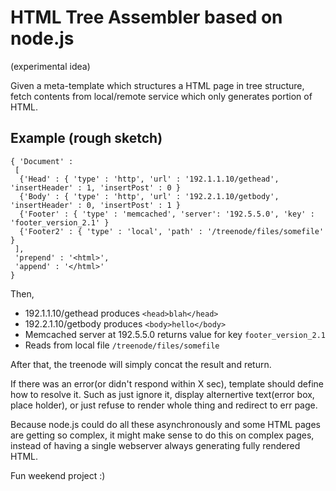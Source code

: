 HTML Tree Assembler based on node.js
===

(experimental idea)

Given a meta-template which structures a HTML page in tree structure, fetch contents from local/remote service which only generates portion of HTML.


## Example (rough sketch)

	
	{ 'Document' :
	 [
	  {'Head' : { 'type' : 'http', 'url' : '192.1.1.10/gethead', 'insertHeader' : 1, 'insertPost' : 0 }
	  {'Body' : { 'type' : 'http', 'url' : '192.2.1.10/getbody', 'insertHeader' : 0, 'insertPost' : 1 }
	  {'Footer' : { 'type' : 'memcached', 'server': '192.5.5.0', 'key' : 'footer_version_2.1' }
	  {'Footer2' : { 'type' : 'local', 'path' : '/treenode/files/somefile' }
	 ],
	 'prepend' : '<html>',
	 'append' : '</html>'
	}

Then,

- 192.1.1.10/gethead produces `<head>blah</head>`
- 192.2.1.10/getbody produces `<body>hello</body>`
- Memcached server at 192.5.5.0 returns value for key `footer_version_2.1`
- Reads from local file `/treenode/files/somefile`

After that, the treenode will simply concat the result and return.

If there was an error(or didn't respond within X sec), template should define how to resolve it.
Such as just ignore it, display alternertive text(error box, place holder), or just refuse to render whole thing and redirect to err page.

Because node.js could do all these asynchronously and some HTML pages are getting so complex, it might make sense to do this on complex pages, instead of having a single webserver always generating fully rendered HTML. 


Fun weekend project :)	
